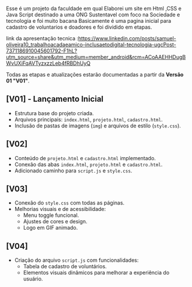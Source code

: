 Esse é um projeto da faculdade em qual Elaborei um site em Html ,CSS e Java Script  destinado a uma ONG Sustentavel com foco na Sociedade e tecnologia e foi muito bacana 
Basicamente é uma pagina inicial para cadastro de voluntarios e doadores  e foi dividido em  etapas.

link da apresentação tecnica :https://www.linkedin.com/posts/samuel-oliveira10_trabalhoacadaeamico-inclusaetodigital-tecnologia-ugcPost-7371186910045601792-F1hL?utm_source=share&utm_medium=member_android&rcm=ACoAAEHHDugBWvUXiFqAVTyzxzzLeb4fRBDhUyQ


Todas as etapas e atualizações estarão documentadas a partir da **Versão 01 "V01"**.

## [V01] - Lançamento Inicial
- Estrutura base do projeto criada.
- Arquivos principais: `index.html`, `projeto.html`, `cadastro.html`.
- Inclusão de pastas de imagens (`img`) e arquivos de estilo (`style.css`).

## [V02]
- Conteúdo de `projeto.html` e `cadastro.html` implementado.
- Conexão das abas `index.html`, `projeto.html` e `cadastro.html`.
- Adicionado caminho para `script.js` e `style.css`.

## [V03]
- Conexão do `style.css` com todas as páginas.
- Melhorias visuais e de acessibilidade:
  - Menu toggle funcional.
  - Ajustes de cores e design.
  - Logo em GIF animado.

## [V04]
- Criação do arquivo `script.js` com funcionalidades:
  - Tabela de cadastro de voluntários.
  - Elementos visuais dinâmicos para melhorar a experiência do usuário.


